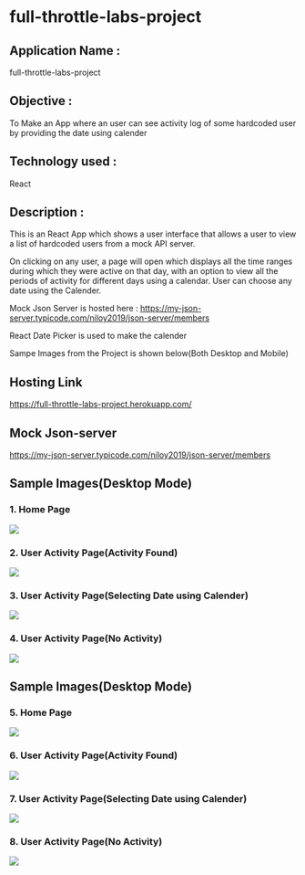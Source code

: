 # full-throttle-labs-project

## Application Name : 
  full-throttle-labs-project

## Objective : 
  To Make an App where an user can see activity log of some hardcoded user by providing the date using calender

## Technology used :
   React
   
## Description :
   This is an React App which shows a user interface that allows a user to view a list of hardcoded
users from a mock API server. 

   On clicking on any user, a page will open which displays all the time ranges during which they were
active on that day, with an option to view all the periods of activity for different days using a calendar.
User can choose any date using the Calender.
    
   Mock Json Server is hosted here  : https://my-json-server.typicode.com/niloy2019/json-server/members
     
   React Date Picker is used to make the calender
  
   Sampe Images from the Project is shown below(Both Desktop and Mobile)
 
## Hosting Link
  https://full-throttle-labs-project.herokuapp.com/

## Mock Json-server
  https://my-json-server.typicode.com/niloy2019/json-server/members

## Sample Images(Desktop Mode)
### 1. Home Page
![](https://github.com/niloy2019/full-throttle-labs-project/blob/master/Project%20Images/Desktop1.PNG)

### 2. User Activity Page(Activity Found)
![](https://github.com/niloy2019/full-throttle-labs-project/blob/master/Project%20Images/Desktop2.PNG)

### 3. User Activity Page(Selecting Date using Calender)
![](https://github.com/niloy2019/full-throttle-labs-project/blob/master/Project%20Images/Desktop3.PNG)

### 4. User Activity Page(No Activity)
![](https://github.com/niloy2019/full-throttle-labs-project/blob/master/Project%20Images/Desktop4.PNG)


## Sample Images(Desktop Mode)
### 5. Home Page
![](https://github.com/niloy2019/full-throttle-labs-project/blob/master/Project%20Images/Mobile1.jpg)

### 6. User Activity Page(Activity Found)
![](https://github.com/niloy2019/full-throttle-labs-project/blob/master/Project%20Images/Mobile2.jpg)

### 7. User Activity Page(Selecting Date using Calender)
![](https://github.com/niloy2019/full-throttle-labs-project/blob/master/Project%20Images/Mobile3.jpg)

### 8. User Activity Page(No Activity)
![](https://github.com/niloy2019/full-throttle-labs-project/blob/master/Project%20Images/Mobile4.jpg)



